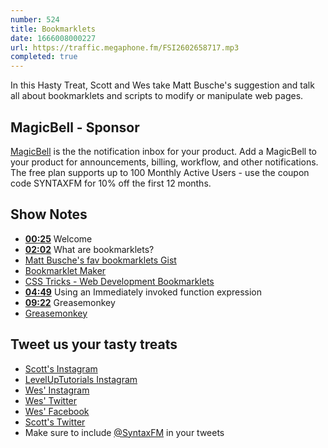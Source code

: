 ```yaml
---
number: 524
title: Bookmarklets
date: 1666008000227
url: https://traffic.megaphone.fm/FSI2602658717.mp3
completed: true
---
```


In this Hasty Treat, Scott and Wes take Matt Busche's suggestion and talk all about bookmarklets and scripts to modify or manipulate web pages.

## MagicBell - Sponsor

[MagicBell](https://www.magicbell.com) is the the notification inbox for your product. Add a MagicBell to your product for announcements, billing, workflow, and other notifications. The free plan supports up to 100 Monthly Active Users - use the coupon code SYNTAXFM for 10% off the first 12 months.

## Show Notes

* **[00:25](#t=00:25)** Welcome
* **[02:02](#t=02:02)** What are bookmarklets?
* [Matt Busche's fav bookmarklets Gist](https://gist.github.com/mrbusche/d197281d654b371a1fadfd9f4888358a)
* [Bookmarklet Maker](https://caiorss.github.io/bookmarklet-maker/)
* [CSS Tricks - Web Development Bookmarklets](https://css-tricks.com/web-development-bookmarklets/)
* **[04:49](#t=04:49)** Using an Immediately invoked function expression
* **[09:22](#t=09:22)** Greasemonkey
* [Greasemonkey](https://www.greasespot.net)

## Tweet us your tasty treats

* [Scott's Instagram](https://www.instagram.com/stolinski/)
* [LevelUpTutorials Instagram](https://www.instagram.com/LevelUpTutorials/)
* [Wes' Instagram](https://www.instagram.com/wesbos/)
* [Wes' Twitter](https://twitter.com/wesbos)
* [Wes' Facebook](https://www.facebook.com/wesbos.developer)
* [Scott's Twitter](https://twitter.com/stolinski)
* Make sure to include [@SyntaxFM](https://twitter.com/SyntaxFM) in your tweets
